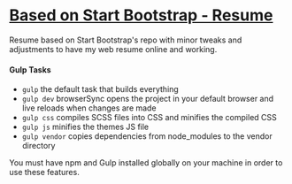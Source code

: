 # [Based on Start Bootstrap - Resume](https://startbootstrap.com/template-overviews/resume/)

Resume based on Start Bootstrap's repo with minor tweaks and adjustments to have my web resume online and working.

#### Gulp Tasks

- `gulp` the default task that builds everything
- `gulp dev` browserSync opens the project in your default browser and live reloads when changes are made
- `gulp css` compiles SCSS files into CSS and minifies the compiled CSS
- `gulp js` minifies the themes JS file
- `gulp vendor` copies dependencies from node_modules to the vendor directory

You must have npm and Gulp installed globally on your machine in order to use these features.
